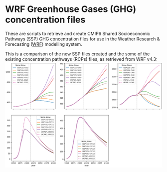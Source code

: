 WRF Greenhouse Gases (GHG) concentration files
==============================================

These are scripts to retrieve and create CMIP6 Shared Socioeconomic Pathways (SSP) GHG concentration
files for use in the Weather Research & Forecasting ([WRF](https://www2.mmm.ucar.edu/wrf/users)) modelling system.

This is a comparison of the new SSP files created and the some of the existing concentration pathways (RCPs) files, as retrieved from WRF v4.3:
![SSP vs RCP concentrations](CAMtr_files.png)
